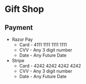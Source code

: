 # Gift Shop

## Payment

- Razor Pay
  - Card - 4111 1111 1111 1111
  - CVV - Any 3 digit number
  - Date - Any Future Date
- Stripe
  - Card - 4242 4242 4242 4242
  - CVV - Any 3 digit number
  - Date - Any Future Date
